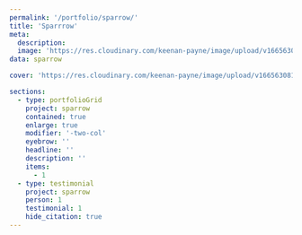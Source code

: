 ```yaml
---
permalink: '/portfolio/sparrow/'
title: 'Sparrrow'
meta: 
  description: 
  image: 'https://res.cloudinary.com/keenan-payne/image/upload/v1665630813/portfolio/sparrow/cover_qommce.png'
data: sparrow

cover: 'https://res.cloudinary.com/keenan-payne/image/upload/v1665630813/portfolio/sparrow/cover_qommce.png'

sections: 
  - type: portfolioGrid
    project: sparrow
    contained: true
    enlarge: true
    modifier: '-two-col'
    eyebrow: ''
    headline: ''
    description: ''
    items: 
      - 1
  - type: testimonial
    project: sparrow
    person: 1
    testimonial: 1
    hide_citation: true
---
```

